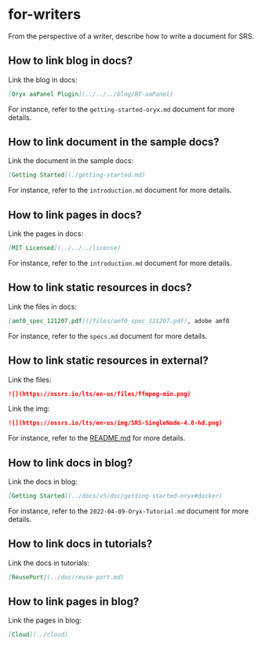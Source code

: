 # for-writers

From the perspective of a writer, describe how to write a document for SRS.

## How to link blog in docs?

Link the blog in docs:

```markdown
[Oryx aaPanel Plugin](../../../blog/BT-aaPanel)
```

For instance, refer to the `getting-started-oryx.md` document for more details.

## How to link document in the sample docs?

Link the document in the sample docs:

```markdown
[Getting Started](./getting-started.md)
```

For instance, refer to the `introduction.md` document for more details.

## How to link pages in docs?

Link the pages in docs:

```markdown
[MIT Licensed](../../../license)
```

For instance, refer to the `introduction.md` document for more details.

## How to link static resources in docs?

Link the files in docs:

```markdown
[amf0_spec_121207.pdf](/files/amf0_spec_121207.pdf), adobe amf0
```

For instance, refer to the `specs.md` document for more details.

## How to link static resources in external?

Link the files:

```markdown
![](https://ossrs.io/lts/en-us/files/ffmpeg-min.png)
```

Link the img:

```markdown
![](https://ossrs.io/lts/en-us/img/SRS-SingleNode-4.0-hd.png)
```

For instance, refer to the [README.md](https://github.com/ossrs/oryx/blob/main/README.md) for more details.

## How to link docs in blog?

Link the docs in blog:

```markdown
[Getting Started](../docs/v5/doc/getting-started-oryx#docker)
```

For instance, refer to the `2022-04-09-Oryx-Tutorial.md` document for more details.

## How to link docs in tutorials?

Link the docs in tutorials:

```markdown
[ReusePort](../doc/reuse-port.md)
```

## How to link pages in blog?

Link the pages in blog:

```markdown
[Cloud](../cloud)
```
